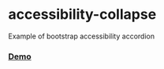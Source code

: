 # accessibility-collapse
Example of bootstrap accessibility accordion



### [Demo](https://codepen.io/Bizo_dam/pen/KKzxMEq)
